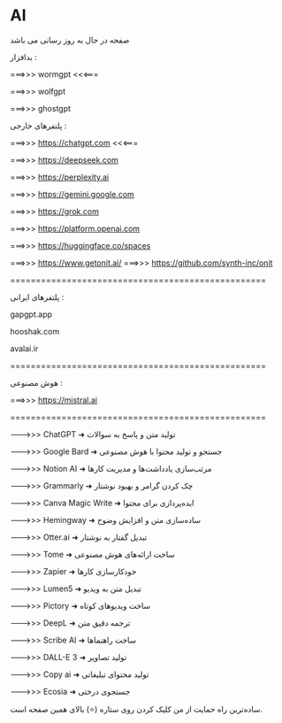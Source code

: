# AI
صفحه در حال به روز رسانی می باشد


بدافزار :

===>>>  wormgpt  <<<===

===>>>  wolfgpt

===>>>  ghostgpt



پلتفرهای خارجی :


===>>> https://chatgpt.com <<<===

===>>> https://deepseek.com 

===>>> https://perplexity.ai

===>>> https://gemini.google.com

===>>> https://grok.com

===>>> https://platform.openai.com

===>>> https://huggingface.co/spaces

===>>> https://www.getonit.ai/
===>>> https://github.com/synth-inc/onit

==================================================


پلتفرهای ایرانی :


gapgpt.app

hooshak.com

avalai.ir

==================================================

هوش مصنوعی :

===>>> https://mistral.ai


==================================================

--->>> ChatGPT ➜ تولید متن و پاسخ به سوالات


--->>> Google Bard ➜ جستجو و تولید محتوا با هوش مصنوعی


--->>> Notion AI ➜ مرتب‌سازی یادداشت‌ها و مدیریت کارها


--->>> Grammarly ➜ چک کردن گرامر و بهبود نوشتار

--->>> Canva Magic Write ➜ ایده‌پردازی برای محتوا


--->>> Hemingway ➜ ساده‌سازی متن و افزایش وضوح


--->>> Otter.ai ➜ تبدیل گفتار به نوشتار


--->>> Tome ➜ ساخت ارائه‌های هوش مصنوعی

--->>> Zapier ➜ خودکارسازی کارها


--->>> Lumen5 ➜ تبدیل متن به ویدیو


--->>> Pictory ➜ ساخت ویدیوهای کوتاه


--->>> DeepL ➜ ترجمه دقیق متن

--->>> Scribe AI ➜ ساخت راهنماها


--->>> DALL-E 3 ➜ تولید تصاویر


--->>> Copy ai ➜ تولید محتوای تبلیغاتی


--->>> Ecosia ➜ جستجوی درختی

ساده‌ترین راه حمایت از من کلیک کردن روی ستاره (⭐) بالای همین صفحه است.

